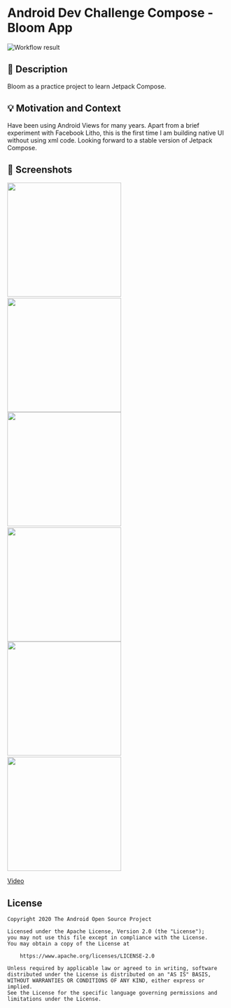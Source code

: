 # Android Dev Challenge Compose - Bloom App

![Workflow result](https://github.com/noelchew/android-dev-challenge-compose-week-3/workflows/Check/badge.svg)


## :scroll: Description
Bloom as a practice project to learn Jetpack Compose.


## :bulb: Motivation and Context
Have been using Android Views for many years. Apart from a brief experiment with Facebook Litho, this is the first time I am building native UI without using xml code. Looking forward to a stable version of Jetpack Compose.


## :camera_flash: Screenshots
<img src="/results/screenshot_1.png" width="260">&emsp;<img src="/results/screenshot_1_dark.png" width="260">
<img src="/results/screenshot_2.png" width="260">&emsp;<img src="/results/screenshot_2_dark.png" width="260">
<img src="/results/screenshot_3.png" width="260">&emsp;<img src="/results/screenshot_3_dark.png" width="260">

[Video](https://github.com/NoelChew/android-dev-challenge-compose-week-3/blob/main/results/video.mp4)

## License
```
Copyright 2020 The Android Open Source Project

Licensed under the Apache License, Version 2.0 (the "License");
you may not use this file except in compliance with the License.
You may obtain a copy of the License at

    https://www.apache.org/licenses/LICENSE-2.0

Unless required by applicable law or agreed to in writing, software
distributed under the License is distributed on an "AS IS" BASIS,
WITHOUT WARRANTIES OR CONDITIONS OF ANY KIND, either express or implied.
See the License for the specific language governing permissions and
limitations under the License.
```